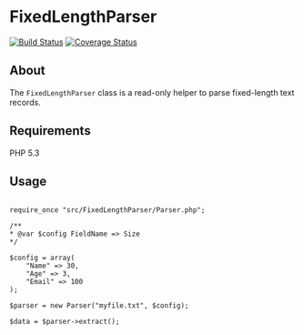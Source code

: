 # FixedLengthParser

[![Build Status](https://travis-ci.org/g-alonso/FixedLengthParser.svg)](https://travis-ci.org/g-alonso/FixedLengthParser)
[![Coverage Status](https://coveralls.io/repos/g-alonso/FixedLengthParser/badge.svg?branch=master&service=github)](https://coveralls.io/github/g-alonso/FixedLengthParser?branch=master)

## About

The `FixedLengthParser` class is a read-only helper to parse fixed-length text records.

## Requirements

PHP 5.3

## Usage

```

require_once "src/FixedLengthParser/Parser.php";

/**
* @var $config FieldName => Size
*/

$config = array(
    "Name" => 30,
    "Age" => 3,
    "Email" => 100
);

$parser = new Parser("myfile.txt", $config);

$data = $parser->extract();


```
